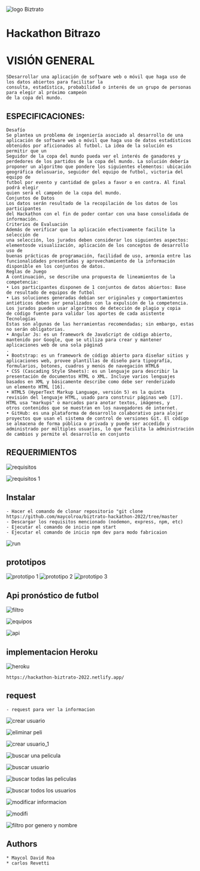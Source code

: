 ![logo Biztrato](https://user-images.githubusercontent.com/85509333/202789269-811341cb-8605-476e-8d74-3a786916b284.jpg)

# Hackathon Bitrazo

# VISIÓN GENERAL
```
SDesarrollar una aplicación de software web o móvil que haga uso de los datos abiertos para facilitar la
consulta, estadística, probabilidad o interés de un grupo de personas para elegir al próximo campeón
de la copa del mundo.
```


## ESPECIFICACIONES: ##
```
Desafío
Se plantea un problema de ingeniería asociado al desarrollo de una
aplicación de software web o móvil que haga uso de datos estadísticos
obtenidos por aficionados al futbol. La idea de la solución es permitir que un
Seguidor de la copa del mundo pueda ver el interés de ganadores y
perdedores de los partidos de la copa del mundo. La solución debería
proponer un algoritmo que pondere los siguientes elementos: ubicación
geográfica delusuario, seguidor del equipo de futbol, victoria del equipo de
futbol por evento y cantidad de goles a favor o en contra. Al final podrá elegir
quien será el campeón de la copa del mundo.
Conjuntos de Datos
Los datos serán resultado de la recopilación de los datos de los participantes
del Hackathon con el fin de poder contar con una base consolidada de
información.
Criterios de Evaluación
Además de verificar que la aplicación efectivamente facilite la selección de
una selección, los jurados deben considerar los siguientes aspectos:
elementosde visualización, aplicación de los conceptos de desarrollo uso de
buenas prácticas de programación, facilidad de uso, armonía entre las
funcionalidades presentadas y aprovechamiento de la información
disponible en los conjuntos de datos.
Reglas de Juego
A continuación, se describe una propuesta de lineamientos de la
competencia:
• Los participantes disponen de 1 conjuntos de datos abiertos: Base
de resultado de equipos de futbol
• Las soluciones generadas debían ser originales y comportamientos
antiéticos deben ser penalizados con la expulsión de la competencia.
Los jurados pueden usar algoritmos de detección de plagio y copia
de código fuente para validar los aportes de cada asistente
Tecnologías
Estas son algunas de las herramientas recomendadas; sin embargo, estas
no serán obligatorias.
• Angular Js: es un framework de JavaScript de código abierto,
mantenido por Google, que se utiliza para crear y mantener
aplicaciones web de una sola página5
.
• Bootstrap: es un framework de código abierto para diseñar sitios y
aplicaciones web, provee plantillas de diseño para tipografía,
formularios, botones, cuadros y menús de navegación HTML6
• CSS (Cascading Style Sheets): es un lenguaje para describir la
presentación de documentos HTML o XML. Incluye varios lenguajes
basados en XML y básicamente describe como debe ser renderizado
un elemento HTML [16].
• HTML5 (HyperText Markup Language, versión 5) es la quinta
revisión del lenguaje HTML, usado para construir páginas web [17].
HTML usa "markups" o marcados para anotar textos, imágenes, y
otros contenidos que se muestran en los navegadores de internet.
• GitHub: es una plataforma de desarrollo colaborativo para alojar
proyectos que usan el sistema de control de versiones Git. El código
se almacena de forma pública o privada y puede ser accedido y
administrado por múltiples usuarios, lo que facilita la administración
de cambios y permite el desarrollo en conjunto

```

## REQUERIMIENTOS ##
![requisitos](https://user-images.githubusercontent.com/85509333/202789814-b4a1ff6a-91d2-4774-99a0-34a095a2aaaf.jpg)

![requisitos 1](https://user-images.githubusercontent.com/85509333/202790075-054e7bbc-276f-4da7-ac8c-88646ec0f47a.jpg)



## Instalar ##
```
- Hacer el comando de clonar repositorio "git clone https://github.com/maycolroa/biztrato-hackathon-2022/tree/master
- Descargar los requisitos mencionado (nodemon, express, npm, etc)
- Ejecutar el comando de inicio npm start
- Ejecutar el comando de inicio npm dev para modo fabricaion 
```

![run](https://user-images.githubusercontent.com/85509333/202790669-378320df-f6f5-430d-bfc9-a7855e9d6358.jpg)


## prototipos ##

![prototipo 1](https://user-images.githubusercontent.com/85509333/202793009-5ab8d3b8-b07c-469b-82a8-fb5eb3f48042.jpg)
![prototipo 2](https://user-images.githubusercontent.com/85509333/202793022-675fc57f-2372-4735-89ff-c711f4ccd9c2.jpg)
![prototipo 3](https://user-images.githubusercontent.com/85509333/202793042-42df3b05-f3c6-422f-b395-eaed4c90e02f.jpg)


## Api pronóstico de futbol ##

![filtro](https://user-images.githubusercontent.com/85509333/202791634-5d36ac5f-c6eb-4465-91f9-b7cb65977966.jpg)

![equipos](https://user-images.githubusercontent.com/85509333/202791885-404e43db-d458-4def-86bb-75a2cdd12a78.jpg)

![api](https://user-images.githubusercontent.com/85509333/202795249-dc6213ec-79d5-41aa-a485-3ae9921e39c6.jpg)

## implementacion Heroku ##

![heroku](https://user-images.githubusercontent.com/85509333/202794683-14b8306c-52b4-472e-bb47-a64d35b8fce6.jpg)
```
https://hackathon-biztrato-2022.netlify.app/
```

## request ##
```
- request para ver la informacion
```

![crear usuario](https://user-images.githubusercontent.com/85509333/201575954-c81d392d-83ea-4d5c-befe-452c3d80e721.png)

![eliminar peli](https://user-images.githubusercontent.com/85509333/201576288-299ed7c4-2c88-4d93-b9df-937c646086c2.png)

![crear usuario_1](https://user-images.githubusercontent.com/85509333/201576630-0cbea102-a5a0-4935-955c-b7828d023968.png)

![buscar una pelicula](https://user-images.githubusercontent.com/85509333/201577002-710596e0-c9d9-48a8-b058-444a18f270a9.png)

![buscar usuario](https://user-images.githubusercontent.com/85509333/201577142-d61af864-3963-4eae-abfa-8fe3917ade1b.png)

![buscar todas las peliculas](https://user-images.githubusercontent.com/85509333/201577489-f5810a49-2221-467c-b08e-31805d185668.png)

![buscar todos los usuarios](https://user-images.githubusercontent.com/85509333/201577616-cf6e8ff7-79ab-440e-8897-0aef4528e4cd.png)

![modificar informacion](https://user-images.githubusercontent.com/85509333/201577923-85b4004c-12a8-4796-8564-1319c1eaee1d.png)

![modifi](https://user-images.githubusercontent.com/85509333/201578058-c7ab2658-86d4-4ec1-98cd-afcf79b75385.png)

![filtro por genero y nombre](https://user-images.githubusercontent.com/85509333/201800647-b4c2ff0a-4111-487e-ba17-fb14e4c2ca67.png)


## Authors
```
* Maycol David Roa 
* carlos Revetti
```
